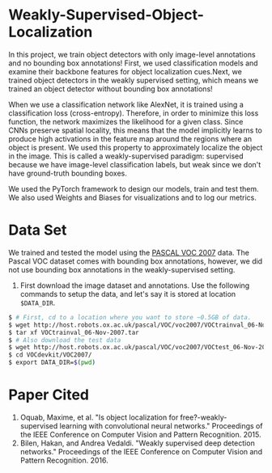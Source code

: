 # Weakly-Supervised-Object-Localization
In this project, we train object detectors with only image-level annotations and no bounding box annotations! First, we used classification models and examine their backbone features for object localization cues.Next, we trained object detectors in the weakly supervised setting, which means we trained an object detector without bounding box annotations!

When we use a classification network like AlexNet, it is trained using a classification loss (cross-entropy). Therefore, in order to minimize this loss function, the network maximizes the likelihood for a given class. Since CNNs preserve spatial locality, this means that the model implicitly learns to produce high activations in the feature map around the regions where an object is present. We used this property to approximately localize the object in the image. This is called a weakly-supervised paradigm: supervised because we have image-level classification labels, but weak since we don't have ground-truth bounding boxes.

We used the PyTorch framework to design our models, train and test them. We also used Weights and Biases for visualizations and to log our metrics.

# Data Set
We trained and tested the model using the [PASCAL VOC 2007](http://host.robots.ox.ac.uk/pascal/VOC/voc2007/index.html) data. The Pascal VOC dataset comes with bounding box annotations, however, we did not use bounding box annotations in the weakly-supervised setting.

1. First download the image dataset and annotations. Use the following commands to setup the data, and let's say it is stored at location `$DATA_DIR`.
```bash
$ # First, cd to a location where you want to store ~0.5GB of data.
$ wget http://host.robots.ox.ac.uk/pascal/VOC/voc2007/VOCtrainval_06-Nov-2007.tar
$ tar xf VOCtrainval_06-Nov-2007.tar
$ # Also download the test data
$ wget http://host.robots.ox.ac.uk/pascal/VOC/voc2007/VOCtest_06-Nov-2007.tar && tar xf VOCtest_06-Nov-2007.tar
$ cd VOCdevkit/VOC2007/
$ export DATA_DIR=$(pwd)
```

# Paper Cited
1. Oquab, Maxime, et al. "Is object localization for free?-weakly-supervised learning with convolutional neural networks." Proceedings of the IEEE Conference on Computer Vision and Pattern Recognition. 2015.
2. Bilen, Hakan, and Andrea Vedaldi. "Weakly supervised deep detection networks." Proceedings of the IEEE Conference on Computer Vision and Pattern Recognition. 2016. 
